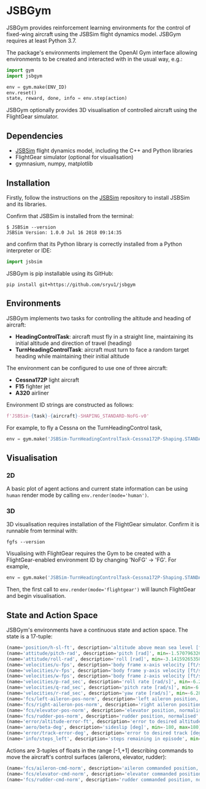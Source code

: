 # JSBGym

JSBGym provides reinforcement learning environments for the control of fixed-wing aircraft using the JSBSim flight dynamics model. JSBGym requires at least Python 3.7.

The package's environments implement the OpenAI Gym interface allowing environments to be created and interacted with in the usual way, e.g.:

```python
import gym
import jsbgym

env = gym.make(ENV_ID)
env.reset()
state, reward, done, info = env.step(action)
```

JSBGym optionally provides 3D visualisation of controlled aircraft using the FlightGear simulator.

## Dependencies

* [JSBSim](https://github.com/JSBSim-Team/jsbsim) flight dynamics model, including the C++ and Python libraries
* FlightGear simulator (optional for visualisation)
* gymnasium, numpy, matplotlib

## Installation

Firstly, follow the instructions on the [JSBSim](https://github.com/JSBSim-Team/jsbsim) repository to install JSBSim and its libraries.

Confirm that JSBSim is installed from the terminal:

```console
$ JSBSim --version
JSBSim Version: 1.0.0 Jul 16 2018 09:14:35
```

and confirm that its Python library is correctly installed from a Python interpreter or IDE:

```python
import jsbsim
```

JSBGym is pip installable using its GitHub:

```console
pip install git+https://github.com/sryu1/jsbgym
```

## Environments

JSBGym implements two tasks for controlling the altitude and heading of aircraft:

* **HeadingControlTask**: aircraft must fly in a straight line, maintaining its initial altitude and direction of travel (heading)
* **TurnHeadingControlTask**: aircraft must turn to face a random target heading while maintaining their initial altitude

The environment can be configured to use one of three aircraft:

* **Cessna172P** light aircraft
* **F15** fighter jet
* **A320** airliner

Environment ID strings are constructed as follows:

```python
f'JSBSim-{task}-{aircraft}-SHAPING_STANDARD-NoFG-v0'
```

For example, to fly a Cessna on the TurnHeadingControl task,

```python
env = gym.make('JSBSim-TurnHeadingControlTask-Cessna172P-Shaping.STANDARD-NoFG-v0')
```

## Visualisation

### 2D

A basic plot of agent actions and current state information can be using `human` render mode by calling `env.render(mode='human')`.

### 3D

3D visualisation requires installation of the FlightGear simulator. Confirm it is runnable from terminal with:

```console
fgfs --version
```

Visualising with FlightGear requires the Gym to be created with a FlightGear-enabled environment ID by changing 'NoFG' -> 'FG'. For example,

```python
env = gym.make('JSBSim-TurnHeadingControlTask-Cessna172P-Shaping.STANDARD-NoFG-v0')
```

Then, the first call to `env.render(mode='flightgear')` will launch FlightGear and begin visualisation.

## State and Action Space

JSBGym's environments have a continuous state and action space. The state is a 17-tuple:

```python
(name='position/h-sl-ft', description='altitude above mean sea level [ft]', min=-1400, max=85000)
(name='attitude/pitch-rad', description='pitch [rad]', min=-1.5707963267948966, max=1.5707963267948966)
(name='attitude/roll-rad', description='roll [rad]', min=-3.141592653589793, max=3.141592653589793)
(name='velocities/u-fps', description='body frame x-axis velocity [ft/s]', min=-2200, max=2200)
(name='velocities/v-fps', description='body frame y-axis velocity [ft/s]', min=-2200, max=2200)
(name='velocities/w-fps', description='body frame z-axis velocity [ft/s]', min=-2200, max=2200)
(name='velocities/p-rad_sec', description='roll rate [rad/s]', min=-6.283185307179586, max=6.283185307179586)
(name='velocities/q-rad_sec', description='pitch rate [rad/s]', min=-6.283185307179586, max=6.283185307179586)
(name='velocities/r-rad_sec', description='yaw rate [rad/s]', min=-6.283185307179586, max=6.283185307179586)
(name='fcs/left-aileron-pos-norm', description='left aileron position, normalised', min=-1, max=1)
(name='fcs/right-aileron-pos-norm', description='right aileron position, normalised', min=-1, max=1)
(name='fcs/elevator-pos-norm', description='elevator position, normalised', min=-1, max=1)
(name='fcs/rudder-pos-norm', description='rudder position, normalised', min=-1, max=1)
(name='error/altitude-error-ft', description='error to desired altitude [ft]', min=-1400, max=85000)
(name='aero/beta-deg', description='sideslip [deg]', min=-180, max=180)
(name='error/track-error-deg', description='error to desired track [deg]', min=-180, max=180)
(name='info/steps_left', description='steps remaining in episode', min=0, max=300)
 ```

 Actions are 3-tuples of floats in the range [-1,+1] describing commands to move the aircraft's control surfaces (ailerons, elevator, rudder):

 ```python
 (name='fcs/aileron-cmd-norm', description='aileron commanded position, normalised', min=-1.0, max=1.0)
 (name='fcs/elevator-cmd-norm', description='elevator commanded position, normalised', min=-1.0, max=1.0)
 (name='fcs/rudder-cmd-norm', description='rudder commanded position, normalised', min=-1.0, max=1.0)
 ```
